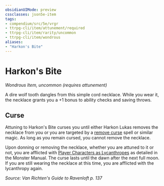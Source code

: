 ```yaml
---
obsidianUIMode: preview
cssclasses: json5e-item
tags:
- compendium/src/5e/vrgr
- ttrpg-cli/item/attunement/required
- ttrpg-cli/item/rarity/uncommon
- ttrpg-cli/item/wondrous
aliases: 
- "Harkon's Bite"
---
```

# Harkon's Bite
*Wondrous Item, uncommon (requires attunement)*  


A dire wolf tooth dangles from this simple cord necklace. While you wear it, the necklace grants you a +1 bonus to ability checks and saving throws.

## Curse

Attuning to Harkon's Bite curses you until either Harkon Lukas removes the necklace from you or you are targeted by a [remove curse](/3-Mechanics/CLI/spells/remove-curse.md) spell or similar magic. As long as you remain cursed, you cannot remove the necklace.

Upon donning or removing the necklace, whether you are attuned to it or not, you are afflicted with [Player Characters as Lycanthropes](/3-Mechanics/CLI/rules/variant-rules/player-characters-as-lycanthropes.md) as detailed in the Monster Manual. The curse lasts until the dawn after the next full moon. If you are still wearing the necklace at this time, you are afflicted with the lycanthropy again.

*Source: Van Richten's Guide to Ravenloft p. 137*